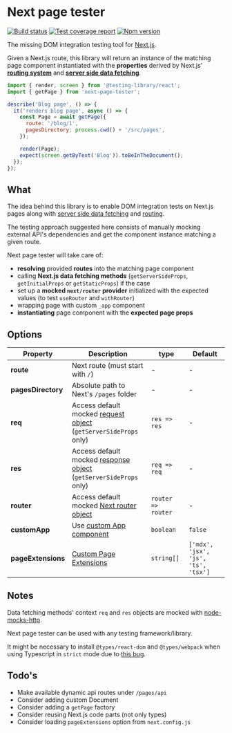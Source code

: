# Next page tester

[![Build status][ci-badge]][ci]
[![Test coverage report][coveralls-badge]][coveralls]
[![Npm version][npm-badge]][npm]

The missing DOM integration testing tool for [Next.js][next-github].

Given a Next.js route, this library will return an instance of the matching page component instantiated with the **properties** derived by Next.js' [**routing system**][next-docs-routing] and [**server side data fetching**][next-docs-data-fetching].

```js
import { render, screen } from '@testing-library/react';
import { getPage } from 'next-page-tester';

describe('Blog page', () => {
  it('renders blog page', async () => {
    const Page = await getPage({
      route: '/blog/1',
      pagesDirectory: process.cwd() + '/src/pages',
    });

    render(Page);
    expect(screen.getByText('Blog')).toBeInTheDocument();
  });
});
```

## What

The idea behind this library is to enable DOM integration tests on Next.js pages along with [server side data fetching][next-docs-data-fetching] and [routing][next-docs-routing].

The testing approach suggested here consists of manually mocking external API's dependencies and get the component instance matching a given route.

Next page tester will take care of:

- **resolving** provided **routes** into the matching page component
- calling **Next.js data fetching methods** (`getServerSideProps`, `getInitialProps` or `getStaticProps`) if the case
- set up a **mocked `next/router` provider** initialized with the expected values (to test `useRouter` and `withRouter`)
- wrapping page with custom `_app` component
- **instantiating** page component with the **expected page props**

## Options

| Property           | Description                                                                      | type               | Default                             |
| ------------------ | -------------------------------------------------------------------------------- | ------------------ | ----------------------------------- |
| **route**          | Next route (must start with `/`)                                                 | -                  | -                                   |
| **pagesDirectory** | Absolute path to Next's `/pages` folder                                          | -                  | -                                   |
| **req**            | Access default mocked [request object][req-docs]<br>(`getServerSideProps` only)  | `res => res`       | -                                   |
| **res**            | Access default mocked [response object][res-docs]<br>(`getServerSideProps` only) | `req => req`       | -                                   |
| **router**         | Access default mocked [Next router object][next-docs-router]                     | `router => router` | -                                   |
| **customApp**      | Use [custom App component][next-docs-custom-app]                                 | `boolean`          | `false`                             |
| **pageExtensions** | [Custom Page Extensions][next-docs-custom-page-extensions]                       | `string[]`         | `['mdx', 'jsx', 'js', 'ts', 'tsx']` |

## Notes

Data fetching methods' context `req` and `res` objects are mocked with [node-mocks-http][node-mocks-http].

Next page tester can be used with any testing framework/library.

It might be necessary to install `@types/react-dom` and `@types/webpack` when using Typescript in `strict` mode due to [this bug][next-gh-strict-bug].

## Todo's

- Make available dynamic api routes under `/pages/api`
- Consider adding custom Document
- Consider adding a `getPage` factory
- Consider reusing Next.js code parts (not only types)
- Consider loading `pageExtensions` option from `next.config.js`

[ci]: https://travis-ci.com/toomuchdesign/next-page-tester
[ci-badge]: https://travis-ci.com/toomuchdesign/next-page-tester.svg?branch=master
[npm]: https://www.npmjs.com/package/next-page-tester
[npm-badge]: https://img.shields.io/npm/v/next-page-tester.svg
[coveralls-badge]: https://coveralls.io/repos/github/toomuchdesign/next-page-tester/badge.svg?branch=master
[coveralls]: https://coveralls.io/github/toomuchdesign/next-page-tester?branch=master
[next-github]: https://nextjs.org/
[req-docs]: https://nodejs.org/api/http.html#http_class_http_clientrequest
[res-docs]: https://nodejs.org/api/http.html#http_class_http_serverresponse
[node-mocks-http]: https://www.npmjs.com/package/node-mocks-http
[next-docs-routing]: https://nextjs.org/docs/routing/introduction
[next-docs-data-fetching]: https://nextjs.org/docs/basic-features/data-fetching
[next-docs-router]: https://nextjs.org/docs/api-reference/next/router
[next-docs-custom-app]: https://nextjs.org/docs/advanced-features/custom-app
[next-docs-custom-page-extensions]: https://nextjs.org/docs/api-reference/next.config.js/custom-page-extensions
[next-gh-strict-bug]: https://github.com/vercel/next.js/issues/16219
